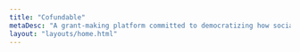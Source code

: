 ```yaml
---
title: "Cofundable"
metaDesc: "A grant-making platform committed to democratizing how social impact work is funded"
layout: "layouts/home.html"
---
```

